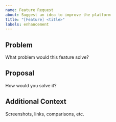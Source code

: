 ```yaml
---
name: Feature Request
about: Suggest an idea to improve the platform
title: "[Feature] <title>"
labels: enhancement
---
```


## Problem
What problem would this feature solve?

## Proposal
How would you solve it?

## Additional Context
Screenshots, links, comparisons, etc.
